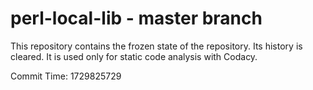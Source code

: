 # perl-local-lib - master branch

This repository contains the frozen state of the repository.
Its history is cleared. It is used only for static code
analysis with Codacy.

Commit Time: 1729825729